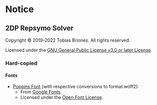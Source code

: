 # Notice

## 2DP Repsymo Solver

Copyright © 2019-2022 Tobias Briones. All rights reserved.

Licensed under the [GNU General Public License v3.0 or later License](LICENSE).

### Hard-copied

#### Fonts

- [Poppins Font](src/assets/fonts/poppins) (with respective conversions to
  format woff2):
    - From [Google Fonts](https://fonts.google.com/specimen/Poppins).
    - Licensed under
      the [Open Font License](https://scripts.sil.org/cms/scripts/page.php?site_id=nrsi&id=OFL).
  
